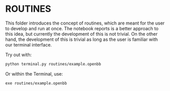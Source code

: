 # ROUTINES

This folder introduces the concept of routines, which are meant for the user to develop and run at once. The notebook reports is a better approach to this idea, but currently the development of this is not trivial. On the other hand, the development of this is trivial as long as the user is familiar with our terminal interface.

Try out with:

```bash
python terminal.py routines/example.openbb
```

Or within the Terminal, use:

```bash
exe routines/example.openbb
```
